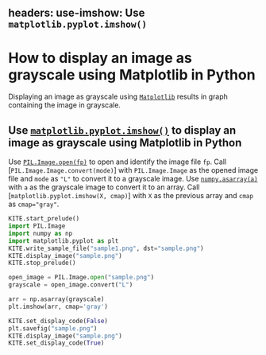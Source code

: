headers:
  use-imshow: Use `matplotlib.pyplot.imshow()`
---
# How to display an image as grayscale using Matplotlib in Python
Displaying an image as grayscale using [`Matplotlib`](kite-sym:matplotlib) results in graph containing the image in grayscale.

## Use [`matplotlib.pyplot.imshow()`](kite-sym:matplotlib.pyplot.imshow) to display an image as grayscale using Matplotlib in Python
Use [`PIL.Image.open(fp)`](kite-sym:PIL.Image.open) to open and identify the image file `fp`. Call [`PIL.Image.Image.convert(mode)`] with `PIL.Image.Image` as the opened image file and `mode` as `"L"` to convert it to a grayscale image. Use [`numpy.asarray(a)`](kite-sym:numpy.core.numeric.asarray) with `a` as the grayscale image to convert it to an array. Call [`matplotlib.pyplot.imshow(X, cmap)`] with `X` as the previous array and `cmap` as `cmap="gray"`.
```python
KITE.start_prelude()
import PIL.Image
import numpy as np
import matplotlib.pyplot as plt
KITE.write_sample_file("sample1.png", dst="sample.png")
KITE.display_image("sample.png")
KITE.stop_prelude()

open_image = PIL.Image.open("sample.png")
grayscale = open_image.convert("L")

arr = np.asarray(grayscale)
plt.imshow(arr, cmap='gray')

KITE.set_display_code(False)
plt.savefig("sample.png")
KITE.display_image("sample.png")
KITE.set_display_code(True)
```
